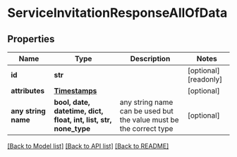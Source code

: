 # ServiceInvitationResponseAllOfData


## Properties
Name | Type | Description | Notes
------------ | ------------- | ------------- | -------------
**id** | **str** |  | [optional] [readonly] 
**attributes** | [**Timestamps**](Timestamps.md) |  | [optional] 
**any string name** | **bool, date, datetime, dict, float, int, list, str, none_type** | any string name can be used but the value must be the correct type | [optional]

[[Back to Model list]](../README.md#documentation-for-models) [[Back to API list]](../README.md#documentation-for-api-endpoints) [[Back to README]](../README.md)


